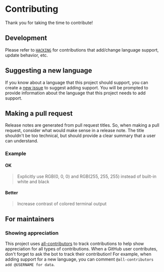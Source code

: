 # Contributing

Thank you for taking the time to contribute!

## Development

Please refer to [`HACKING`][hacking] for contributions that add/change language
support, update behavior, etc.

## Suggesting a new language

If you know about a language that this project should support, you can create a
[new issue][new-language-issue] to suggest adding support. You will be prompted
to provide information about the language that this project needs to add support.

## Making a pull request

Release notes are generated from pull request titles. So, when making a pull request,
consider what would make sense in a release note. The title shouldn't be too technical,
but should provide a clear summary that a user can understand.

### Example

#### OK

>Explicitly use RGB(0, 0, 0) and RGB(255, 255, 255) instead of built-in white and black

#### Better

>Increase contrast of colored terminal output

## For maintainers

### Showing appreciation

This project uses [all-contributors][all-contributors] to track contributions to help
show appreciation for all types of contributions. When a GitHub user contributes, don't
forget to ask the bot to track their contribution! For example, when adding support for
a new language, you can comment `@all-contributors add @USERNAME for data`.

[all-contributors]: https://allcontributors.org/
[hacking]: ./HACKING.md
[new-language-issue]: https://github.com/spenserblack/gengo/issues/new/choose

